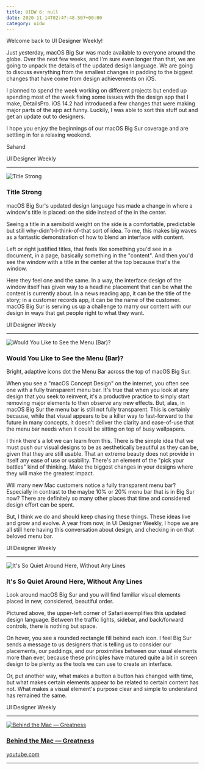 ```yaml
---
title: UIDW 6: null
date: 2020-11-14T02:47:48.507+00:00
category: uidw
---
```


Welcome back to UI Designer Weekly!

Just yesterday, macOS Big Sur was made available to everyone around the globe. Over the next few weeks, and I'm sure even longer than that, we are going to unpack the details of the updated design language. We are going to discuss everything from the smallest changes in padding to the biggest changes that have come from design achievements on iOS.

I planned to spend the week working on different projects but ended up spending most of the week fixing some issues with the design app that I make, DetailsPro. iOS 14.2 had introduced a few changes that were making major parts of the app act funny. Luckily, I was able to sort this stuff out and get an update out to designers.

I hope you enjoy the beginnings of our macOS Big Sur coverage and are settling in for a relaxing weekend.

Sahand

 UI Designer Weekly 

---

![](https://assets.sahandnayebaziz.org/title-strong.jpeg "Title Strong") 

### Title Strong

macOS Big Sur's updated design language has made a change in where a window's title is placed: on the side instead of the in the center.

Seeing a title in a semibold weight on the side is a comfortable, predictable but still why-didn't-I-think-of-that sort of idea. To me, this makes big waves as a fantastic demonstration of how to blend an interface with content.

Left or right justified titles, that feels like something you'd see in a document, in a page, basically something in the "content". And then you'd see the window with a title in the center at the top because that's the window.

Here they feel one and the same. In a way, the interface design of the window itself has given way to a headline placement that can be what the content is currently about. In a news reading app, it can be the title of the story; in a customer records app, it can be the name of the customer. macOS Big Sur is serving us up a challenge to marry our content with our design in ways that get people right to what they want.

 UI Designer Weekly 

---

![](https://assets.sahandnayebaziz.org/would-you-like-to-see-the-menu-(bar).jpeg "Would You Like to See the Menu (Bar)? ") 

### Would You Like to See the Menu (Bar)? 

Bright, adaptive icons dot the Menu Bar across the top of macOS Big Sur.

When you see a "macOS Concept Design" on the internet, you often see one with a fully transparent menu bar. It's true that when you look at any design that you seek to reinvent, it's a productive practice to simply start removing major elements to then observe any new effects. But, alas, in macOS Big Sur the menu bar is still not fully transparent. This is certainly because, while that visual appears to be a killer way to fast-forward to the future in many concepts, it doesn't deliver the clarity and ease-of-use that the menu bar needs when it could be sitting on top of busy wallpapers.

I think there's a lot we can learn from this. There is the simple idea that we must push our visual designs to be as aesthetically beautiful as they can be, given that they are still usable. That an extreme beauty does not provide in itself any ease of use or usability. There's an element of the "pick your battles" kind of thinking. Make the biggest changes in your designs where they will make the greatest impact.

Will many new Mac customers notice a fully transparent menu bar? Especially in contrast to the maybe 10% or 20% menu bar that is in Big Sur now? There are definitely so many other places that time and considered design effort can be spent.

But, I think we do and should keep chasing these things. These ideas live and grow and evolve. A year from now, in UI Designer Weekly, I hope we are all still here having this conversation about design, and checking in on that beloved menu bar.

 UI Designer Weekly 

---

![](https://assets.sahandnayebaziz.org/it's-so-quiet-around-here-without-any-lines.jpeg "It's So Quiet Around Here, Without Any Lines") 

### It's So Quiet Around Here, Without Any Lines

Look around macOS Big Sur and you will find familiar visual elements placed in new, considered, beautiful order.

Pictured above, the upper-left corner of Safari exemplifies this updated design language. Between the traffic lights, sidebar, and back/forward controls, there is nothing but space.

On hover, you see a rounded rectangle fill behind each icon. I feel Big Sur sends a message to us designers that is telling us to consider our placements, our paddings, and our proximities between our visual elements more than ever, because these principles have matured quite a bit in screen design to be plenty as the tools we can use to create an interface.

Or, put another way, what makes a button a button has changed with time, but what makes certain elements appear to be related to certain content has not. What makes a visual element's purpose clear and simple to understand has remained the same.

 UI Designer Weekly 

---

[![](https://assets.sahandnayebaziz.org/behind-the-mac-greatness.jpeg "Behind the Mac — Greatness")](https://cur.at/pF41JGn?m=web) 

### [Behind the Mac — Greatness](https://cur.at/pF41JGn?m=web)

[youtube.com](https://cur.at/pF41JGn?m=web) 

---